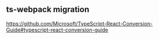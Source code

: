 ## ts-webpack migration

https://github.com/Microsoft/TypeScript-React-Conversion-Guide#typescript-react-conversion-guide
